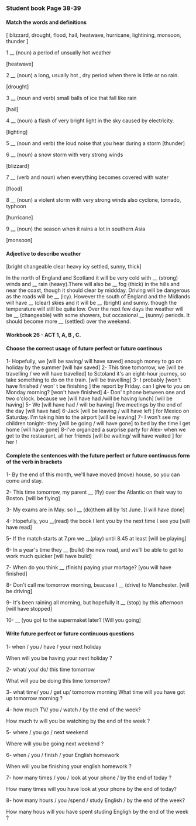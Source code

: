 ### Student book Page 38-39



#### Match the words and definitions

[ blizzard, drought, flood, hail, heatwave, hurricane, lightining, monsoon, thunder ]

1 __ (noun) a period of unsually hot weather

[heatwave]

2 __ (noun) a long, usually hot , dry period when there is little or no rain.

[drought]

3 __ (noun and verb) small balls of ice that fall like rain

[hail]

4 __ (noun) a flash of very bright light in the sky caused by electricity.

[lighting]

5 __ (noun and verb) the loud noise that you hear during a storm
[thunder]

6 __ (noun) a snow storm with very strong winds

[blizzard]

7 __ (verb and noun) when everything becomes covered with water

[flood]

8 __ (noun) a violent storm with very strong winds also cyclone, tornado, typhoon

[hurricane]

9 __ (noun) the season when it rains a lot in southern Asia

[monsoon]



#### Adjective to describe weather

[bright changeable clear heavy icy settled, sunny, thick]

In the north of England and Scotland it will be very cold with __ (strong) winds and __ rain (heavy).There 
will also be __ fog (thick) in the hills and near the coast, though it should clear by middday. Driving will be
dangerous as the roads will be __ (icy).
However the south of England and the Midlands will have __ (clear) skies and it will be __ (bright) and sunny.
though the temperature will still be quite low. 
Over the next few days the weather will be __ (changeable) with some showers, but occasional __ (sunny) periods. It should
become more __ (settled) over the weekend.



#### Workbook 26 - ACT 1, A, B , C.

#### Choose the correct usage of future perfect or future continous 

1- Hopefully, we [will be saving/ will have saved] enough money to go on holiday by the summer
[will hav saved]
2- This time tomorrow, we [will be travelling / we will have travelled] to Sctoland it's an eight-hour journey,
so take something to do on the train.
[will be travelling[
3- I probably [won't have finished / won' t be finishing ] the report by Friday. can I give to you on Monday morning?
[won't have finished]
4- Don' t phone between one and two o'clock. because we [will have had /will be having lunch]
[will be having]
5- We [will have had / will be having] five meetings by the end of the day
[will have had]
6-Jack [will be leaving / will have left ] for Mexico on Saturday.
I'm taking him to the airport
[will be leaving]
7- I won't see my children tonight- they [will be going / will have gone] to bed by the time I get home
[will have gone]
8-I've organized a surprise party for Alex- when we get to the restaurant, all her friends
[will be waiting/ will have waited ] for her !


#### Complete the sentences with the future perfect or future continuous form of the verb in brackets

1- By the end of this month, we'll have moved (move) house, so you can come and stay.

2- This time tomorrow, my parent __ (fly) over the Atlantic on their way to Boston.
[will be flying]

3- My exams are in May. so I __ (do)them all by 1st June.
[I will have done]

4- Hopefully, you __(read) the book I lent you by the next time I see you
[will have read]

5- If the match starts at 7.pm we __(play) until 8.45 at least
[will be playing]

6- In a year's time they __ (build) the new road, and we'll be able to get to work much quicker
[will have build]

7- When do you think __ (finish) paying your mortage? 
[you will have finished]

8- Don't call me tomorrow morning, beacase I __ (drive) to Manchester.
[will be driving]

9- It's been raining all morning, but hopefully it __ (stop) by this afternoon
[will have stopped]

10- __ (you go) to the supermaket later?
[Will you going]


#### Write future perfect or future continuous questions

1- when / you / have / your next holiday

When will you be having your next holiday ?

2- what/ you/ do/ this time tomorrow 

What will you be doing this time tomorrow?

3- what time/ you / get up/ tomorrow morning
What time will you have got up tomorrow morning ?

4- how much TV/ you  / watch / by the end of the week?

How much tv will you be watching by the end of the week ?

5- where / you go / next weekend

Where will you be going next weekend ?

6- when / you / finish / your English homework

When will you be finishing your english homework ?

7- how many times / you / look at your phone / by the end of today ?

How many times will you have look at your phone by the end of today?

8- how many hours / you /spend / study English / by the end of the week?

How many hous will you have spent studing Engligh by the end of the week ?

